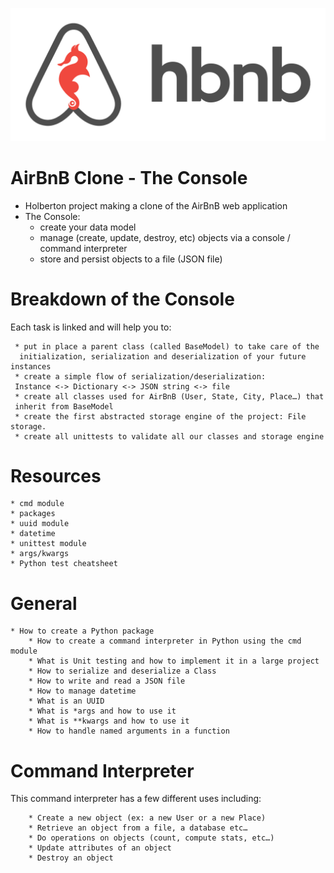 ![AirBnB Clone - The Console](hbnb.png)

# **AirBnB Clone - The Console**

  * Holberton project making a clone of the AirBnB web application
  * The Console:
	* create your data model
	* manage (create, update, destroy, etc) objects via a console / command interpreter
	* store and persist objects to a file (JSON file)

# **Breakdown of the Console**

Each task is linked and will help you to:

     * put in place a parent class (called BaseModel) to take care of the
      initialization, serialization and deserialization of your future instances
     * create a simple flow of serialization/deserialization:
     Instance <-> Dictionary <-> JSON string <-> file
     * create all classes used for AirBnB (User, State, City, Place…) that
     inherit from BaseModel
     * create the first abstracted storage engine of the project: File storage.
     * create all unittests to validate all our classes and storage engine


# **Resources**

	* cmd module
	* packages
	* uuid module
	* datetime
	* unittest module
	* args/kwargs
	* Python test cheatsheet

# **General**

	* How to create a Python package
        * How to create a command interpreter in Python using the cmd module
        * What is Unit testing and how to implement it in a large project
        * How to serialize and deserialize a Class
        * How to write and read a JSON file
        * How to manage datetime
        * What is an UUID
        * What is *args and how to use it
        * What is **kwargs and how to use it
        * How to handle named arguments in a function

# **Command Interpreter**

This command interpreter has a few different uses including:

        * Create a new object (ex: a new User or a new Place)
        * Retrieve an object from a file, a database etc…
        * Do operations on objects (count, compute stats, etc…)
        * Update attributes of an object
        * Destroy an object

